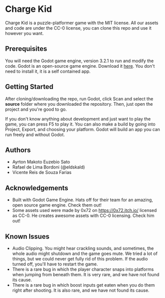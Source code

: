 # Charge Kid

Charge Kid is a puzzle-platformer game with the MIT license. All our assets and code are under the CC-0 license, you can clone this repo and use it however you want.



## Prerequisites

You will need the Godot game engine, version 3.2.1 to run and modify the code. Godot is an open-source game engine. Download it [here](https://downloads.tuxfamily.org/godotengine/3.2.1/). You don't need to install it, it is a self contained app.



## Getting Started

After cloning/downloading the repo, run Godot, click Scan and select the **source** folder where you downloaded the repository. Then, just open the project and you're good to go.

If you don't know anything about development and just want to play the game, you can press F5 to play it. You can also make a build by going into Project, Export, and choosing your platform. Godot will build an app you can run freely and without Godot.



## Authors

- Ayrton Makoto Euzebio Sato
- Rafael de Lima Bordoni (@eldskald)
- Vicente Reis de Souza Farias



## Acknowledgements

- Built with Godot Game Engine. Hats off for their team for an amazing, open source game engine. Check them out!
- Some assets used were made by 0x72 on https://0x72.itch.io/ licensed as CC-0. He creates awesome assets with CC-0 licensing. Check him out!



## Known Issues

- Audio Clipping. You might hear crackling sounds, and sometimes, the whole audio might shutdown and the game goes mute. We tried a lot of things, but we could never get fully rid of this problem. If the audio turned off, you'll have to restart the game.
- There is a rare bug in which the player character snaps into platforms when jumping from beneath them. It is very rare, and we have not found its cause.
- There is a rare bug in which boost inputs get eaten when you do them right after shooting. It is also rare, and we have not found its cause.



